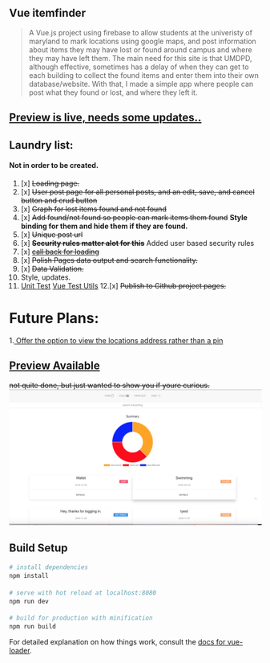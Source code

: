 ## Vue itemfinder

> A Vue.js project using firebase to allow students at the univeristy of maryland to mark locations using google maps, and post information about items they may have lost or found around campus and where they may have left them. The main need for this site is that UMDPD, although effective, sometimes has a delay of when they can get to each building to collect the found items and enter them into their own database/website. With that, I made a simple app where people can post what they found or lost, and where they left it. 

## [Preview is live, needs some updates..](https://cricketthomas.github.io/vuefinder/)
## Laundry list: 
#### Not in order to be created. 
1. [x] ~~Loading page.~~ 
2. [x] ~~User post page for all personal posts, and an edit, save, and cancel button and crud button~~
3. [x] ~~Graph for lost items found and not found~~
4. [x] ~~Add found/not found so people can mark items them found~~ **Style binding for them and hide them if they are found.** 
5. [x] ~~Unique post url~~
6. [x] ~~**Security rules matter alot for this**~~ Added user based security rules
7. [x] ~~[call back for loading](https://github.com/vuejs/vuefire/blob/master/README.md)~~
8. [x] ~~Polish Pages data output and search functionality.~~
9. [x] ~~Data Validation.~~
10. Style, updates.
11. [Unit Test](https://www.youtube.com/watch?v=d2QKTNmU-Tc) [Vue Test Utils](https://vue-test-utils.vuejs.org/)
12.[x] ~~Publish to Github project pages.~~


# Future Plans:
1.[ Offer the option to view the locations address rather than a pin](https://developers.google.com/maps/documentation/javascript/examples/geocoding-reverse#try-it-yourself)

## [Preview Available](https://cricketthomas.github.io/vuefinder/)
~~not quite done, but just wanted to show you if youre curious.~~
<img src="./screenshots/main.png" width="600">

## Build Setup

``` bash
# install dependencies
npm install

# serve with hot reload at localhost:8080
npm run dev

# build for production with minification
npm run build
```

For detailed explanation on how things work, consult the [docs for vue-loader](http://vuejs.github.io/vue-loader).
